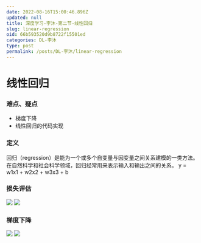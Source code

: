 ```yaml
---
date: 2022-08-16T15:00:46.896Z
updated: null
title: 深度学习-李沐-第二节-线性回归
slug: linear-regression
oid: 66b593520d9b8722f15501ed
categories: DL-李沐
type: post
permalink: /posts/DL-李沐/linear-regression
---
```



# 线性回归

### 难点、疑点

* 梯度下降  
* 线性回归的代码实现

### 定义

回归（regression）是能为一个或多个自变量与因变量之间关系建模的一类方法。在自然科学和社会科学领域，回归经常用来表示输入和输出之间的关系。
y = w1x1 + w2x2 + w3x3 + b

### 损失评估

![](https://qiniu.kanes.top/blog/bed98b5c.png)
![](https://qiniu.kanes.top/blog/0d37a25d.png)

### 梯度下降

![](https://qiniu.kanes.top/blog/4a431c7a.png)
![](https://qiniu.kanes.top/blog/59c82878.png)